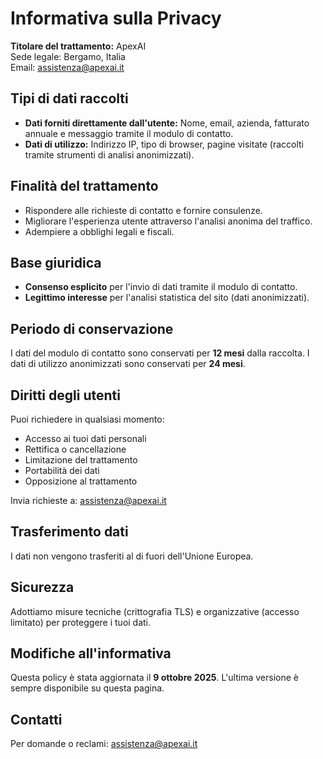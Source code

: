# Informativa sulla Privacy

**Titolare del trattamento:** ApexAI  
Sede legale: Bergamo, Italia  
Email: assistenza@apexai.it

## Tipi di dati raccolti

- **Dati forniti direttamente dall'utente:** Nome, email, azienda, fatturato annuale e messaggio tramite il modulo di contatto.
- **Dati di utilizzo:** Indirizzo IP, tipo di browser, pagine visitate (raccolti tramite strumenti di analisi anonimizzati).

## Finalità del trattamento

- Rispondere alle richieste di contatto e fornire consulenze.
- Migliorare l'esperienza utente attraverso l'analisi anonima del traffico.
- Adempiere a obblighi legali e fiscali.

## Base giuridica

- **Consenso esplicito** per l'invio di dati tramite il modulo di contatto.
- **Legittimo interesse** per l'analisi statistica del sito (dati anonimizzati).

## Periodo di conservazione

I dati del modulo di contatto sono conservati per **12 mesi** dalla raccolta. I dati di utilizzo anonimizzati sono conservati per **24 mesi**.

## Diritti degli utenti

Puoi richiedere in qualsiasi momento:

- Accesso ai tuoi dati personali
- Rettifica o cancellazione
- Limitazione del trattamento
- Portabilità dei dati
- Opposizione al trattamento

Invia richieste a: assistenza@apexai.it

## Trasferimento dati

I dati non vengono trasferiti al di fuori dell'Unione Europea.

## Sicurezza

Adottiamo misure tecniche (crittografia TLS) e organizzative (accesso limitato) per proteggere i tuoi dati.

## Modifiche all'informativa

Questa policy è stata aggiornata il **9 ottobre 2025**. L'ultima versione è sempre disponibile su questa pagina.

## Contatti

Per domande o reclami: assistenza@apexai.it